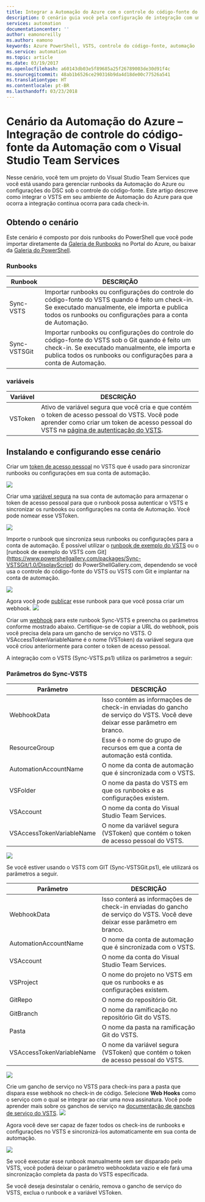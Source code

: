 ```yaml
---
title: Integrar a Automação do Azure com o controle do código-fonte do Visual Studio Team Services
description: O cenário guia você pela configuração de integração com uma conta de Automação do Azure e o controle do código-fonte do Visual Studio Team Services.
services: automation
documentationcenter: ''
author: eamonoreilly
ms.author: eamono
keywords: Azure PowerShell, VSTS, controle do código-fonte, automação
ms.service: automation
ms.topic: article
ms.date: 03/19/2017
ms.openlocfilehash: a60143db03e5f89685a25f26789003de30d91f4c
ms.sourcegitcommit: 48ab1b6526ce290316b9da4d18de00c77526a541
ms.translationtype: HT
ms.contentlocale: pt-BR
ms.lasthandoff: 03/23/2018
---
```

# <a name="azure-automation-scenario---automation-source-control-integration-with-visual-studio-team-services"></a>Cenário da Automação do Azure – Integração de controle do código-fonte da Automação com o Visual Studio Team Services

Nesse cenário, você tem um projeto do Visual Studio Team Services que você está usando para gerenciar runbooks da Automação do Azure ou configurações do DSC sob o controle do código-fonte.
Este artigo descreve como integrar o VSTS em seu ambiente de Automação do Azure para que ocorra a integração contínua ocorra para cada check-in.

## <a name="getting-the-scenario"></a>Obtendo o cenário

Este cenário é composto por dois runbooks do PowerShell que você pode importar diretamente da [Galeria de Runbooks](automation-runbook-gallery.md) no Portal do Azure, ou baixar da [Galeria do PowerShell](https://www.powershellgallery.com).

### <a name="runbooks"></a>Runbooks

Runbook | DESCRIÇÃO| 
--------|------------|
Sync-VSTS | Importar runbooks ou configurações do controle do código-fonte do VSTS quando é feito um check-in. Se executado manualmente, ele importa e publica todos os runbooks ou configurações para a conta de Automação.| 
Sync-VSTSGit | Importar runbooks ou configurações do controle do código-fonte do VSTS sob o Git quando é feito um check-in. Se executado manualmente, ele importa e publica todos os runbooks ou configurações para a conta de Automação.|

### <a name="variables"></a>variáveis

Variável | DESCRIÇÃO|
-----------|------------|
VSToken | Ativo de variável segura que você cria e que contém o token de acesso pessoal do VSTS. Você pode aprender como criar um token de acesso pessoal do VSTS na [página de autenticação do VSTS](/vsts/accounts/use-personal-access-tokens-to-authenticate).
## <a name="installing-and-configuring-this-scenario"></a>Instalando e configurando esse cenário

Criar um [token de acesso pessoal](/vsts/accounts/use-personal-access-tokens-to-authenticate) no VSTS que é usado para sincronizar runbooks ou configurações em sua conta de automação.

![](media/automation-scenario-source-control-integration-with-VSTS/VSTSPersonalToken.png) 

Criar uma [variável segura](automation-variables.md) na sua conta de automação para armazenar o token de acesso pessoal para que o runbook possa autenticar o VSTS e sincronizar os runbooks ou configurações na conta de Automação. Você pode nomear esse VSToken. 

![](media/automation-scenario-source-control-integration-with-VSTS/VSTSTokenVariable.png)

Importe o runbook que sincroniza seus runbooks ou configurações para a conta de automação. É possível utilizar o [runbook de exemplo do VSTS](https://www.powershellgallery.com/packages/Sync-VSTS/1.0/DisplayScript) ou o [runbook de exemplo do VSTS com Git] (https://www.powershellgallery.com/packages/Sync-VSTSGit/1.0/DisplayScript) do PowerShellGallery.com, dependendo se você usa o controle do código-fonte do VSTS ou VSTS com Git e implantar na conta de automação.

![](media/automation-scenario-source-control-integration-with-VSTS/VSTSPowerShellGallery.png)

Agora você pode [publicar](automation-creating-importing-runbook.md#publishing-a-runbook) esse runbook para que você possa criar um webhook. 
![](media/automation-scenario-source-control-integration-with-VSTS/VSTSPublishRunbook.png)

Criar um [webhook](automation-webhooks.md) para este runbook Sync-VSTS e preencha os parâmetros conforme mostrado abaixo. Certifique-se de copiar a URL do webhook, pois você precisa dela para um gancho de serviço no VSTS. O VSAccessTokenVariableName é o nome (VSToken) da variável segura que você criou anteriormente para conter o token de acesso pessoal. 

A integração com o VSTS (Sync-VSTS.ps1) utiliza os parâmetros a seguir:
### <a name="sync-vsts-parameters"></a>Parâmetros do Sync-VSTS

Parâmetro | DESCRIÇÃO| 
--------|------------|
WebhookData | Isso contém as informações de check-in enviadas do gancho de serviço do VSTS. Você deve deixar esse parâmetro em branco.| 
ResourceGroup | Esse é o nome do grupo de recursos em que a conta de automação está contida.|
AutomationAccountName | O nome da conta de automação que é sincronizada com o VSTS.|
VSFolder | O nome da pasta do VSTS em que os runbooks e as configurações existem.|
VSAccount | O nome da conta do Visual Studio Team Services.| 
VSAccessTokenVariableName | O nome da variável segura (VSToken) que contém o token de acesso pessoal do VSTS.| 


![](media/automation-scenario-source-control-integration-with-VSTS/VSTSWebhook.png)

Se você estiver usando o VSTS com GIT (Sync-VSTSGit.ps1), ele utilizará os parâmetros a seguir.

Parâmetro | DESCRIÇÃO|
--------|------------|
WebhookData | Isso conterá as informações de check-in enviadas do gancho de serviço do VSTS. Você deve deixar esse parâmetro em branco.| ResourceGroup | Esse é o nome do grupo de recursos em que a conta de automação está contida.|
AutomationAccountName | O nome da conta de automação que é sincronizada com o VSTS.|
VSAccount | O nome da conta do Visual Studio Team Services.|
VSProject | O nome do projeto no VSTS em que os runbooks e as configurações existem.|
GitRepo | O nome do repositório Git.|
GitBranch | O nome da ramificação no repositório Git do VSTS.|
Pasta | O nome da pasta na ramificação Git do VSTS.|
VSAccessTokenVariableName | O nome da variável segura (VSToken) que contém o token de acesso pessoal do VSTS.|

![](media/automation-scenario-source-control-integration-with-VSTS/VSTSGitWebhook.png)

Crie um gancho de serviço no VSTS para check-ins para a pasta que dispara esse webhook no check-in de código. Selecione **Web Hooks** como o serviço com o qual se integrar ao criar uma nova assinatura. Você pode aprender mais sobre os ganchos de serviço na [documentação de ganchos de serviço do VSTS](https://www.visualstudio.com/en-us/docs/marketplace/integrate/service-hooks/get-started).
![](media/automation-scenario-source-control-integration-with-VSTS/VSTSServiceHook.png)

Agora você deve ser capaz de fazer todos os check-ins de runbooks e configurações no VSTS e sincronizá-los automaticamente em sua conta de automação.

![](media/automation-scenario-source-control-integration-with-VSTS/VSTSSyncRunbookOutput.png)

Se você executar esse runbook manualmente sem ser disparado pelo VSTS, você poderá deixar o parâmetro webhookdata vazio e ele fará uma sincronização completa da pasta do VSTS especificada.

Se você deseja desinstalar o cenário, remova o gancho de serviço do VSTS, exclua o runbook e a variável VSToken.
